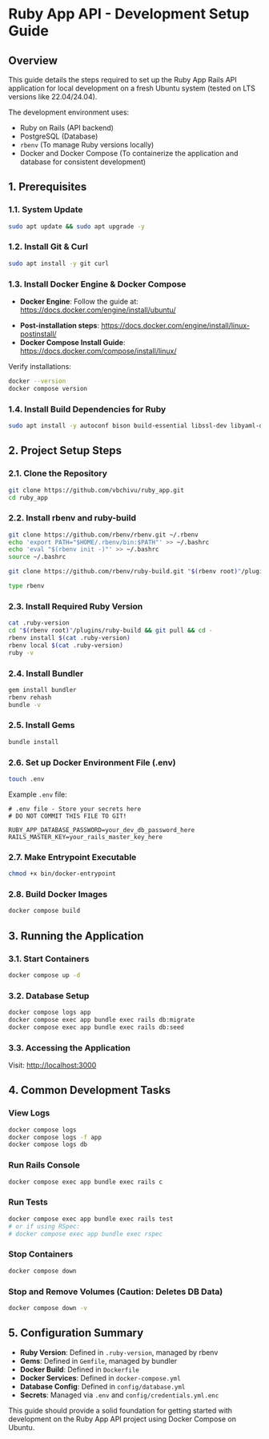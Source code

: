 # Ruby App API - Development Setup Guide

## Overview

This guide details the steps required to set up the Ruby App Rails API application for local development on a fresh Ubuntu system (tested on LTS versions like 22.04/24.04).

The development environment uses:

* Ruby on Rails (API backend)
* PostgreSQL (Database)
* `rbenv` (To manage Ruby versions locally)
* Docker and Docker Compose (To containerize the application and database for consistent development)

## 1. Prerequisites

### 1.1. System Update

```bash
sudo apt update && sudo apt upgrade -y
```

### 1.2. Install Git & Curl

```bash
sudo apt install -y git curl
```

### 1.3. Install Docker Engine & Docker Compose

- **Docker Engine**: Follow the guide at: <https://docs.docker.com/engine/install/ubuntu/>
* **Post-installation steps**: <https://docs.docker.com/engine/install/linux-postinstall/>
* **Docker Compose Install Guide**: <https://docs.docker.com/compose/install/linux/>

Verify installations:

```bash
docker --version
docker compose version
```

### 1.4. Install Build Dependencies for Ruby

```bash
sudo apt install -y autoconf bison build-essential libssl-dev libyaml-dev libreadline-dev zlib1g-dev libncurses5-dev libffi-dev libgdbm-dev libdb-dev pkg-config
```

## 2. Project Setup Steps

### 2.1. Clone the Repository

```bash
git clone https://github.com/vbchivu/ruby_app.git
cd ruby_app
```

### 2.2. Install rbenv and ruby-build

```bash
git clone https://github.com/rbenv/rbenv.git ~/.rbenv
echo 'export PATH="$HOME/.rbenv/bin:$PATH"' >> ~/.bashrc
echo 'eval "$(rbenv init -)"' >> ~/.bashrc
source ~/.bashrc

git clone https://github.com/rbenv/ruby-build.git "$(rbenv root)"/plugins/ruby-build

type rbenv
```

### 2.3. Install Required Ruby Version

```bash
cat .ruby-version
cd "$(rbenv root)"/plugins/ruby-build && git pull && cd -
rbenv install $(cat .ruby-version)
rbenv local $(cat .ruby-version)
ruby -v
```

### 2.4. Install Bundler

```bash
gem install bundler
rbenv rehash
bundle -v
```

### 2.5. Install Gems

```bash
bundle install
```

### 2.6. Set up Docker Environment File (.env)

```bash
touch .env
```

Example `.env` file:

```env
# .env file - Store your secrets here
# DO NOT COMMIT THIS FILE TO GIT!

RUBY_APP_DATABASE_PASSWORD=your_dev_db_password_here
RAILS_MASTER_KEY=your_rails_master_key_here
```

### 2.7. Make Entrypoint Executable

```bash
chmod +x bin/docker-entrypoint
```

### 2.8. Build Docker Images

```bash
docker compose build
```

## 3. Running the Application

### 3.1. Start Containers

```bash
docker compose up -d
```

### 3.2. Database Setup

```bash
docker compose logs app
docker compose exec app bundle exec rails db:migrate
docker compose exec app bundle exec rails db:seed
```

### 3.3. Accessing the Application

Visit: <http://localhost:3000>

## 4. Common Development Tasks

### View Logs

```bash
docker compose logs
docker compose logs -f app
docker compose logs db
```

### Run Rails Console

```bash
docker compose exec app bundle exec rails c
```

### Run Tests

```bash
docker compose exec app bundle exec rails test
# or if using RSpec:
# docker compose exec app bundle exec rspec
```

### Stop Containers

```bash
docker compose down
```

### Stop and Remove Volumes (Caution: Deletes DB Data)

```bash
docker compose down -v
```

## 5. Configuration Summary

* **Ruby Version**: Defined in `.ruby-version`, managed by rbenv
* **Gems**: Defined in `Gemfile`, managed by bundler
* **Docker Build**: Defined in `Dockerfile`
* **Docker Services**: Defined in `docker-compose.yml`
* **Database Config**: Defined in `config/database.yml`
* **Secrets**: Managed via `.env` and `config/credentials.yml.enc`

This guide should provide a solid foundation for getting started with development on the Ruby App API project using Docker Compose on Ubuntu.

